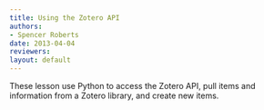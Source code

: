 ```yaml
---
title: Using the Zotero API
authors:
- Spencer Roberts
date: 2013-04-04
reviewers: 
layout: default
---
```


These lesson use Python to access the Zotero API, pull items and
information from a Zotero library, and create new items.
